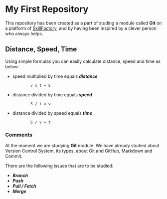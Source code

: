 # My First Repository
This repository has been created as a part of studing a module called **Git** on a platform of [SkillFactory](https://skillfactory.ru/), and by having been inspired by a clever person who always helps. 

## Distance, Speed, Time 
Using simple formulas you can easily calculate distance, speed and time as below: 
* speed multiplied by time equals ***distance*** 

              v x t = S 

* distance divided by time equals ***speed*** 

              S / t = v 

* distance divided by speed equals ***time***

              S / v = t

### Comments 
At the moment we are studying **Git** module. 
We have already studied about Version Control System, its types, about Git and GitHub, Markdown and Commit. 

There are the following issues that are to be studied: 
* ***Branch*** 
* ***Push*** 
* ***Pull / Fetch*** 
* ***Merge*** 